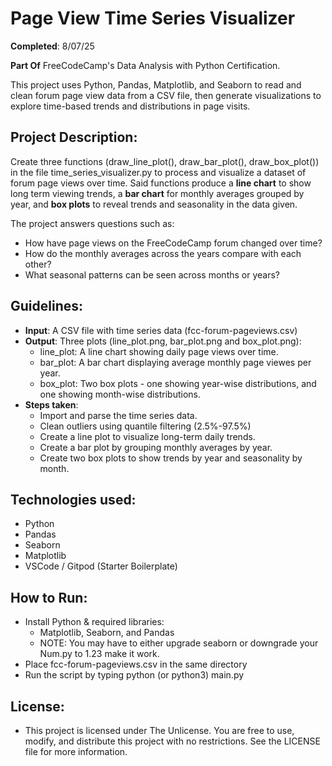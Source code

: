 # Page View Time Series Visualizer

**Completed**: 8/07/25

**Part Of** FreeCodeCamp's Data Analysis with Python Certification.

This project uses Python, Pandas, Matplotlib, and Seaborn to read and clean forum page view data from a CSV file, then generate visualizations to explore time-based trends and distributions in page visits.

## Project Description:

Create three functions (draw_line_plot(), draw_bar_plot(), draw_box_plot()) in the file time_series_visualizer.py to process and visualize a dataset of forum page views over time. Said functions produce a **line chart** to show long term viewing trends, a **bar chart** for monthly averages grouped by year, and **box plots** to reveal trends and seasonality in the data given.

The project answers questions such as:

- How have page views on the FreeCodeCamp forum changed over time?
- How do the monthly averages across the years compare with each other?
- What seasonal patterns can be seen across months or years?

## Guidelines:

- **Input**: A CSV file with time series data (fcc-forum-pageviews.csv)
- **Output**: Three plots (line_plot.png, bar_plot.png and box_plot.png):
    - line_plot: A line chart showing daily page views over time.
    - bar_plot: A bar chart displaying average monthly page viewes per year.
    - box_plot: Two box plots - one showing year-wise distributions, and one showing month-wise distributions.
- **Steps taken**:
    - Import and parse the time series data.
    - Clean outliers using quantile filtering (2.5%-97.5%)
    - Create a line plot to visualize long-term daily trends.
    - Create a bar plot by grouping monthly averages by year.
    - Create two box plots to show trends by year and seasonality by month.

## Technologies used:
- Python
- Pandas
- Seaborn
- Matplotlib
- VSCode / Gitpod (Starter Boilerplate)

## How to Run:
- Install Python & required libraries:
    - Matplotlib, Seaborn, and Pandas
    - NOTE: You may have to either upgrade seaborn or downgrade your Num.py to 1.23 make it work.
- Place fcc-forum-pageviews.csv in the same directory
- Run the script by typing python (or python3) main.py

## License:
- This project is licensed under The Unlicense. You are free to use, modify, and distribute this project with no restrictions. See the LICENSE file for more information.
